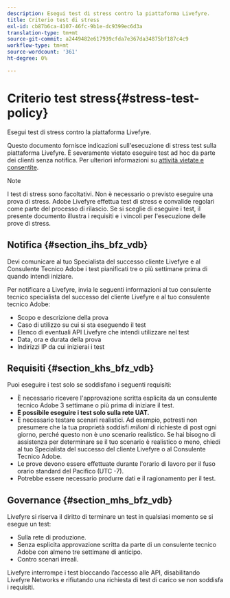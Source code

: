 ```yaml
---
description: Esegui test di stress contro la piattaforma Livefyre.
title: Criterio test di stress
exl-id: cb87b6ca-4107-46fc-9b1e-dc9399ec6d3a
translation-type: tm+mt
source-git-commit: a2449482e617939cfda7e367da34875bf187c4c9
workflow-type: tm+mt
source-wordcount: '361'
ht-degree: 0%

---
```


# Criterio test stress{#stress-test-policy}

Esegui test di stress contro la piattaforma Livefyre.

Questo documento fornisce indicazioni sull&#39;esecuzione di stress test sulla piattaforma Livefyre. È severamente vietato eseguire test ad hoc da parte dei clienti senza notifica. Per ulteriori informazioni su [attività vietate e consentite](#c_stress_test_policy/section_mhs_bfz_vdb).

>[!NOTE]
>
>I test di stress sono facoltativi. Non è necessario o previsto eseguire una prova di stress. Adobe Livefyre effettua test di stress e convalide regolari come parte del processo di rilascio. Se si sceglie di eseguire i test, il presente documento illustra i requisiti e i vincoli per l&#39;esecuzione delle prove di stress.

## Notifica {#section_ihs_bfz_vdb}

Devi comunicare al tuo Specialista del successo cliente Livefyre e al Consulente Tecnico Adobe i test pianificati tre o più settimane prima di quando intendi iniziare.

Per notificare a Livefyre, invia le seguenti informazioni al tuo consulente tecnico specialista del successo del cliente Livefyre e al tuo consulente tecnico Adobe:

* Scopo e descrizione della prova
* Caso di utilizzo su cui si sta eseguendo il test
* Elenco di eventuali API Livefyre che intendi utilizzare nel test
* Data, ora e durata della prova
* Indirizzi IP da cui inizierai i test

## Requisiti {#section_khs_bfz_vdb}

Puoi eseguire i test solo se soddisfano i seguenti requisiti:

* È necessario ricevere l&#39;approvazione scritta esplicita da un consulente tecnico Adobe 3 settimane o più prima di iniziare il test.
* **È possibile eseguire i test solo sulla rete UAT.**
* È necessario testare scenari realistici. Ad esempio, potresti non presumere che la tua proprietà soddisfi *milioni* di richieste di post ogni giorno, perché questo non è uno scenario realistico. Se hai bisogno di assistenza per determinare se il tuo scenario è realistico o meno, chiedi al tuo Specialista del successo del cliente Livefyre o al Consulente Tecnico Adobe.
* Le prove devono essere effettuate durante l&#39;orario di lavoro per il fuso orario standard del Pacifico \(UTC -7\).
* Potrebbe essere necessario produrre dati e il ragionamento per il test.

## Governance {#section_mhs_bfz_vdb}

Livefyre si riserva il diritto di terminare un test in qualsiasi momento se si esegue un test:

* Sulla rete di produzione.
* Senza esplicita approvazione scritta da parte di un consulente tecnico Adobe con almeno tre settimane di anticipo.
* Contro scenari irreali.

Livefyre interrompe i test bloccando l’accesso alle API, disabilitando Livefyre Networks e rifiutando una richiesta di test di carico se non soddisfa i requisiti.
